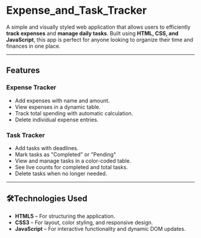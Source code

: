 # Expense_and_Task_Tracker

A simple and visually styled web application that allows users to efficiently **track expenses** and **manage daily tasks**. Built using **HTML, CSS, and JavaScript**, this app is perfect for anyone looking to organize their time and finances in one place.

---

## Features

###  Expense Tracker
- Add expenses with name and amount.
- View expenses in a dynamic table.
- Track total spending with automatic calculation.
- Delete individual expense entries.

### Task Tracker
- Add tasks with deadlines.
- Mark tasks as "Completed" or "Pending"
- View and manage tasks in a color-coded table.
- See live counts for completed and total tasks.
- Delete tasks when no longer needed.

---

## 🛠Technologies Used

- **HTML5** – For structuring the application.
- **CSS3** – For layout, color styling, and responsive design.
- **JavaScript** – For interactive functionality and dynamic DOM updates.
